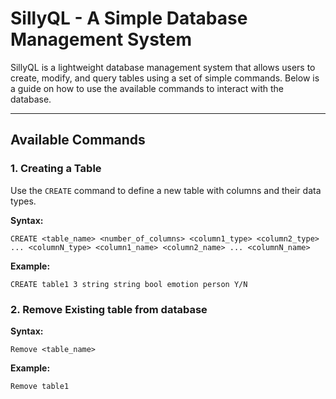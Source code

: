 # SillyQL - A Simple Database Management System  

SillyQL is a lightweight database management system that allows users to create, modify, and query tables using a set of simple commands. Below is a guide on how to use the available commands to interact with the database.

---

## **Available Commands**  

### **1. Creating a Table**  
Use the `CREATE` command to define a new table with columns and their data types.  

**Syntax:**  
```
CREATE <table_name> <number_of_columns> <column1_type> <column2_type> ... <columnN_type> <column1_name> <column2_name> ... <columnN_name>
```

**Example:**

```
CREATE table1 3 string string bool emotion person Y/N
```

### **2. Remove Existing table from database**

**Syntax:**
```
Remove <table_name>
```

**Example:**

```
Remove table1
```
